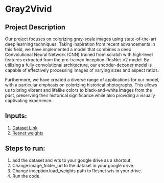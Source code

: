 # Gray2Vivid

## Project Description

Our project focuses on colorizing gray-scale images using state-of-the-art deep learning techniques. Taking inspiration from recent advancements in this field, we have implemented a model that combines a deep Convolutional Neural Network (CNN) trained from scratch with high-level features extracted from the pre-trained Inception-ResNet-v2 model. By utilizing a fully convolutional architecture, our encoder-decoder model is capable of effectively processing images of varying sizes and aspect ratios.
   
Furthermore, we have created a diverse range of applications for our model, with a particular emphasis on colorizing historical photographs. This allows us to bring vibrant and lifelike colors to black-and-white images from the past, preserving their historical significance while also providing a visually captivating experience.

## Inputs:
  1. [Dataset Link](https://drive.google.com/drive/folders/1I3m-xlb6zsDQySI5roOxI9BclVaFfnqs?usp=share_link)
  2. [Resnet weights](https://drive.google.com/drive/folders/1ZrHKLRYePs2n2uBnEgGli4xTJhTasJdo?usp=share_link)

## Steps to run:
  1. add the dataset and wts to your google drive as a shortcut.
  2. Change image_folder_url to the dataset in your google drive.
  3. Change inception.load_weights path to Resnet wts in your drive.
  4. Run the code.

